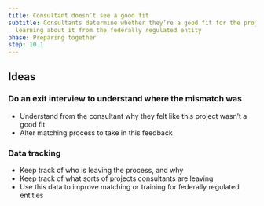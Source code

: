```yaml
---
title: Consultant doesn’t see a good fit
subtitle: Consultants determine whether they’re a good fit for the project after
  learning about it from the federally regulated entity
phase: Preparing together
step: 10.1
---
```

## Ideas

### Do an exit interview to understand where the mismatch was

* Understand from the consultant why they felt like this project wasn’t a good fit
* Alter matching process to take in this feedback

### Data tracking

* Keep track of who is leaving the process, and why
* Keep track of what sorts of projects consultants are leaving
* Use this data to improve matching or training for federally regulated entities
